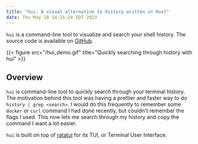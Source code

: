 ```yaml
---
title: "hui: A visual alternative to history written in Rust"
date: Thu May 18 14:15:24 EDT 2023
---
```


`hui` is a command-line tool to visualize and search your shell history. The source code is available on [GitHub](https://github.com/jmwoliver/hui).

{{< figure src="/hui_demo.gif" title="Quickly searching through history with hui" >}}

## Overview

`hui` is command-line tool to quickly search through your terminal history. The motivation behind this tool was having a prettier and faster way to do `history | grep <search>`. I would do this frequently to remember some `docker` or `curl`
command I had done recently, but couldn't remember the flags I used. This now lets me search through my history and copy the command I want a lot easier.

`hui` is built on top of [ratatui](https://github.com/tui-rs-revival/ratatui) for its TUI, or Terminal User Interface.